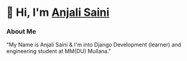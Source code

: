 <h1 align="">👋 Hi, I'm <a href="#" target="_blank">Anjali Saini</a></h1>

</div>


### About Me
"My Name is Anjali Saini & I'm into Django Development (learner) and engineering student at MM(DU) Mullana."
